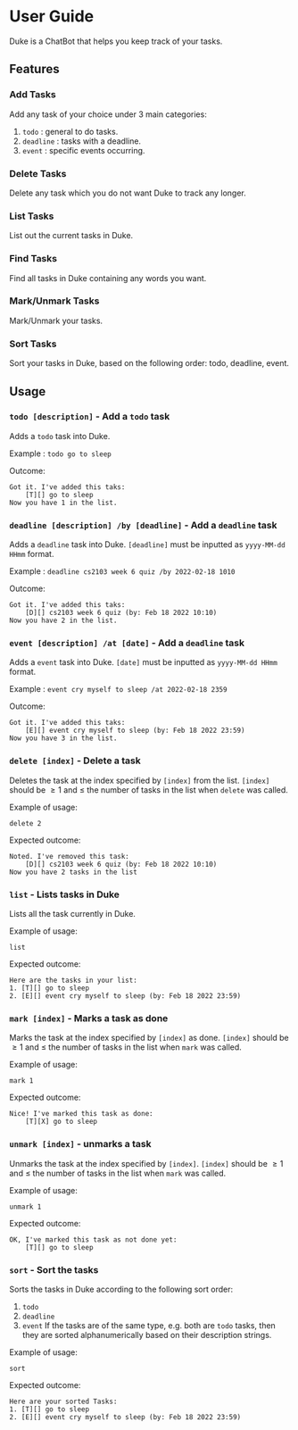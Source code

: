# User Guide
Duke is a ChatBot that helps you keep track of your tasks.
## Features

### Add Tasks
Add any task of your choice under 3 main categories:
1) `todo` : general to do tasks.
2) `deadline` : tasks with a deadline.
3) `event` : specific events occurring.

### Delete Tasks
Delete any task which you do not want Duke to track any longer.

### List Tasks
List out the current tasks in Duke.

### Find Tasks
Find all tasks in Duke containing any words you want.

### Mark/Unmark Tasks
Mark/Unmark your tasks.

### Sort Tasks
Sort your tasks in Duke, based on the following order: todo, deadline, event.

## Usage

### `todo [description]` - Add a `todo` task

Adds a `todo` task into Duke.

Example :
`todo go to sleep`

Outcome:
 ```
 Got it. I've added this taks:
	 [T][] go to sleep
Now you have 1 in the list.
 ```

### `deadline [description] /by [deadline]` - Add a `deadline` task

Adds a `deadline` task into Duke. `[deadline]` must be inputted as `yyyy-MM-dd HHmm` format.

Example :
`deadline cs2103 week 6 quiz /by 2022-02-18 1010`

Outcome:
 ```
 Got it. I've added this taks:
	 [D][] cs2103 week 6 quiz (by: Feb 18 2022 10:10)
Now you have 2 in the list.
 ```

### `event [description] /at [date]` - Add a `deadline` task

Adds a `event` task into Duke. `[date]` must be inputted as `yyyy-MM-dd HHmm` format.

Example :
`event cry myself to sleep /at 2022-02-18 2359`

Outcome:
 ```
 Got it. I've added this taks:
	 [E][] event cry myself to sleep (by: Feb 18 2022 23:59)
Now you have 3 in the list.
 ```

### `delete [index]` - Delete a task

Deletes the task at the index specified by `[index]` from the list. `[index]` should be $\ge 1$ and $\le$ the number of tasks in the list when `delete` was called.

Example of usage:

`delete 2`

Expected outcome:

```
Noted. I've removed this task:
    [D][] cs2103 week 6 quiz (by: Feb 18 2022 10:10)
Now you have 2 tasks in the list
```

### `list` - Lists tasks in Duke

Lists all the task currently in Duke.

Example of usage:

`list`

Expected outcome:
```
Here are the tasks in your list:
1. [T][] go to sleep
2. [E][] event cry myself to sleep (by: Feb 18 2022 23:59)
```

### `mark [index]` - Marks a task as done

Marks the task at the index specified by `[index]` as done. `[index]` should be $\ge 1$ and $\le$ the number of tasks in the list when `mark` was called.

Example of usage:

`mark 1`

Expected outcome:
```
Nice! I've marked this task as done:
    [T][X] go to sleep
```

### `unmark [index]` - unmarks a task

Unmarks the task at the index specified by `[index]`. `[index]` should be $\ge 1$ and $\le$ the number of tasks in the list when `mark` was called.

Example of usage:

`unmark 1`

Expected outcome:
```
OK, I've marked this task as not done yet:
    [T][] go to sleep
```
### `sort` - Sort the tasks

Sorts the tasks in Duke according to the following sort order:
1) `todo`
2) `deadline`
3) `event`
   If the tasks are of the same type, e.g. both are `todo` tasks, then they are sorted alphanumerically based on their description strings.

Example of usage:

`sort`

Expected outcome:
```
Here are your sorted Tasks:
1. [T][] go to sleep
2. [E][] event cry myself to sleep (by: Feb 18 2022 23:59)
```
